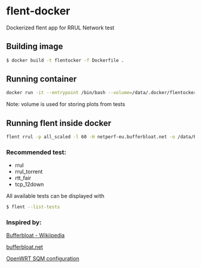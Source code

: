 # flent-docker
Dockerized flent app for RRUL Network test


## Building image
```sh
$ docker build -t flentocker -f Dockerfile .
```


## Running container
```sh
docker run -it --entrypoint /bin/bash --volume=/data/.docker/flentocker/data:/data --name flent flentocker
```
Note: volume is used for storing plots from tests



## Running flent inside docker
```sh
flent rrul -p all_scaled -l 60 -H netperf-eu.bufferbloat.net -o /data/RRUL_Test018.png --figure-width=20 --figure-height=15 -t SQM_300k_20k -z
```



### Recommended test:
- rrul
- rrul_torrent
- rtt_fair
- tcp_12down


All available tests can be displayed with
```sh
$ flent --list-tests
```



### Inspired by:

[Bufferbloat - Wikiipedia](https://en.wikipedia.org/wiki/Bufferbloat)

[bufferbloat.net](https://www.bufferbloat.net/projects/bloat/wiki/Getting_SQM_Running_Right/)

[OpenWRT SQM configuration](https://openwrt.org/docs/guide-user/network/traffic-shaping/sqm)

